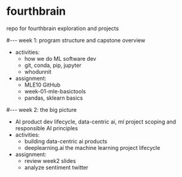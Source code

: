 # fourthbrain
repo for fourthbrain exploration and projects

#--- week 1:  program structure and capstone overview
- activities:
  - how we do ML software dev
  - git, conda, pip, jupyter
  - whodunnit
- assignment: 
  - MLE10 GitHub
  - week-01-mle-basictools
  - pandas, sklearn basics

#--- week 2:  the big picture
- AI product dev lifecycle, data-centric ai, ml project scoping and responsible AI principles
- activities:
  - building data-centric ai products
  - deeplearning.ai the machine learning project lifecycle
- assignment:
  - review week2 slides
  - analyze sentiment twitter



